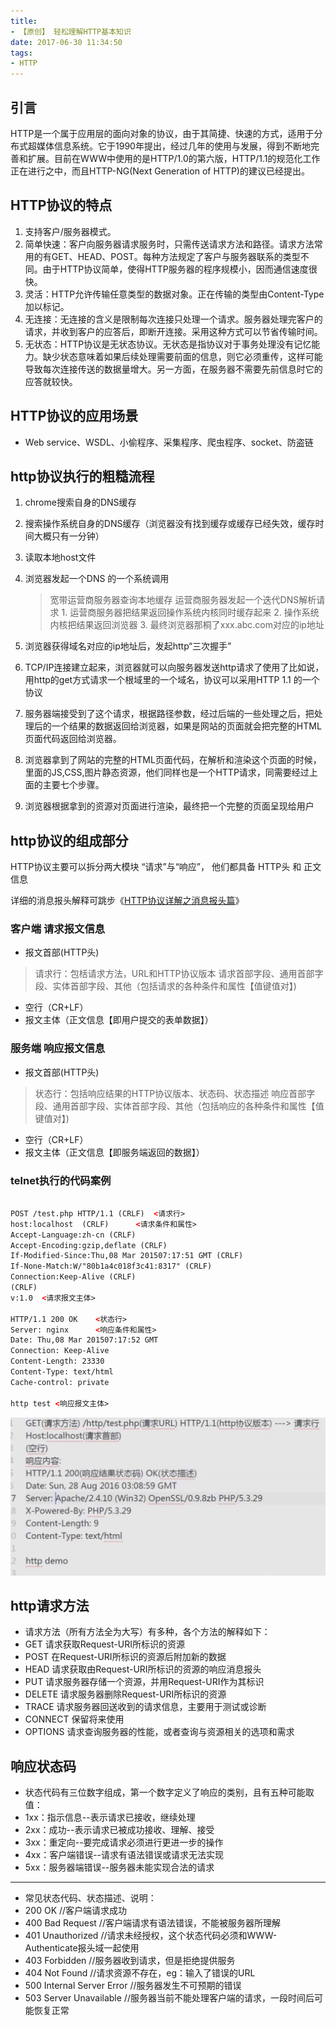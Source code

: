 ```yaml
---
title:  
- 【原创】 轻松理解HTTP基本知识
date: 2017-06-30 11:34:50
tags:
- HTTP
---
```

## 引言

HTTP是一个属于应用层的面向对象的协议，由于其简捷、快速的方式，适用于分布式超媒体信息系统。它于1990年提出，经过几年的使用与发展，得到不断地完善和扩展。目前在WWW中使用的是HTTP/1.0的第六版，HTTP/1.1的规范化工作正在进行之中，而且HTTP-NG(Next Generation of HTTP)的建议已经提出。

## HTTP协议的特点
1. 支持客户/服务器模式。
2. 简单快速：客户向服务器请求服务时，只需传送请求方法和路径。请求方法常用的有GET、HEAD、POST。每种方法规定了客户与服务器联系的类型不同。由于HTTP协议简单，使得HTTP服务器的程序规模小，因而通信速度很快。
3. 灵活：HTTP允许传输任意类型的数据对象。正在传输的类型由Content-Type加以标记。
4. 无连接：无连接的含义是限制每次连接只处理一个请求。服务器处理完客户的请求，并收到客户的应答后，即断开连接。采用这种方式可以节省传输时间。
5. 无状态：HTTP协议是无状态协议。无状态是指协议对于事务处理没有记忆能力。缺少状态意味着如果后续处理需要前面的信息，则它必须重传，这样可能导致每次连接传送的数据量增大。另一方面，在服务器不需要先前信息时它的应答就较快。

## HTTP协议的应用场景

- Web service、WSDL、小偷程序、采集程序、爬虫程序、socket、防盗链

## http协议执行的粗糙流程

 1. chrome搜索自身的DNS缓存

 2. 搜索操作系统自身的DNS缓存（浏览器没有找到缓存或缓存已经失效，缓存时间大概只有一分钟）

 3. 读取本地host文件

 4. 浏览器发起一个DNS 的一个系统调用
 	> 宽带运营商服务器查询本地缓存 
	> 运营商服务器发起一个迭代DNS解析请求
   		1. 运营商服务器把结果返回操作系统内核同时缓存起来
   		2. 操作系统内核把结果返回浏览器
   		3. 最终浏览器那桐了xxx.abc.com对应的ip地址
 5. 浏览器获得域名对应的ip地址后，发起http“三次握手”	

 6. TCP/IP连接建立起来，浏览器就可以向服务器发送http请求了使用了比如说，用http的get方式请求一个根域里的一个域名，协议可以采用HTTP 1.1 的一个协议

 7. 服务器端接受到了这个请求，根据路径参数，经过后端的一些处理之后，把处理后的一个结果的数据返回给浏览器，如果是网站的页面就会把完整的HTML页面代码返回给浏览器。

 8. 浏览器拿到了网站的完整的HTML页面代码，在解析和渲染这个页面的时候，里面的JS,CSS,图片静态资源，他们同样也是一个HTTP请求，同需要经过上面的主要七个步骤。

 9. 浏览器根据拿到的资源对页面进行渲染，最终把一个完整的页面呈现给用户



## http协议的组成部分

HTTP协议主要可以拆分两大模块 “请求”与“响应”， 他们都具备 HTTP头 和 正文信息

详细的消息报头解释可跳步《[HTTP协议详解之消息报头篇](/http-msg)》

### 客户端 请求报文信息

- 报文首部(HTTP头)
> 请求行：包栝请求方法，URL和HTTP协议版本
> 请求首部字段、通用首部字段、实体首部字段、其他（包括请求的各种条件和属性【值键值对】)
- 空行（CR+LF）
- 报文主体（正文信息【即用户提交的表单数据】）

### 服务端 响应报文信息

- 报文首部(HTTP头)
> 状态行：包括响应结果的HTTP协议版本、状态码、状态描述
> 响应首部字段、通用首部字段、实体首部字段、其他（包括响应的各种条件和属性【值键值对】)
- 空行（CR+LF）
- 报文主体（正文信息【即服务端返回的数据】）

### telnet执行的代码案例

```html

POST /test.php HTTP/1.1 (CRLF)	<请求行>	        
host:localhost	(CRLF)    	<请求条件和属性>	        
Accept-Language:zh-cn (CRLF)
Accept-Encoding:gzip,deflate (CRLF)
If-Modified-Since:Thu,08 Mar 201507:17:51 GMT (CRLF)
If-None-Match:W/"80b1a4c018f3c41:8317" (CRLF)
Connection:Keep-Alive (CRLF)
(CRLF)
v:1.0  <请求报文主体>

HTTP/1.1 200 OK    <状态行>                         
Server: nginx      <响应条件和属性>                          
Date: Thu,08 Mar 201507:17:52 GMT
Connection: Keep-Alive                                 
Content-Length: 23330
Content-Type: text/html
Cache-control: private

http test <响应报文主体>

```

![telnetimg](/uploads/http-telnet.jpg)



## http请求方法
- 请求方法（所有方法全为大写）有多种，各个方法的解释如下：
- GET     请求获取Request-URI所标识的资源
- POST    在Request-URI所标识的资源后附加新的数据
- HEAD    请求获取由Request-URI所标识的资源的响应消息报头
- PUT     请求服务器存储一个资源，并用Request-URI作为其标识
- DELETE  请求服务器删除Request-URI所标识的资源
- TRACE   请求服务器回送收到的请求信息，主要用于测试或诊断
- CONNECT 保留将来使用
- OPTIONS 请求查询服务器的性能，或者查询与资源相关的选项和需求

## 响应状态码
- 状态代码有三位数字组成，第一个数字定义了响应的类别，且有五种可能取值：
- 1xx：指示信息--表示请求已接收，继续处理
- 2xx：成功--表示请求已被成功接收、理解、接受
- 3xx：重定向--要完成请求必须进行更进一步的操作
- 4xx：客户端错误--请求有语法错误或请求无法实现
- 5xx：服务器端错误--服务器未能实现合法的请求
---
- 常见状态代码、状态描述、说明：
- 200 OK      //客户端请求成功
- 400 Bad Request  //客户端请求有语法错误，不能被服务器所理解
- 401 Unauthorized //请求未经授权，这个状态代码必须和WWW-Authenticate报头域一起使用 
- 403 Forbidden  //服务器收到请求，但是拒绝提供服务
- 404 Not Found  //请求资源不存在，eg：输入了错误的URL
- 500 Internal Server Error //服务器发生不可预期的错误
- 503 Server Unavailable  //服务器当前不能处理客户端的请求，一段时间后可能恢复正常